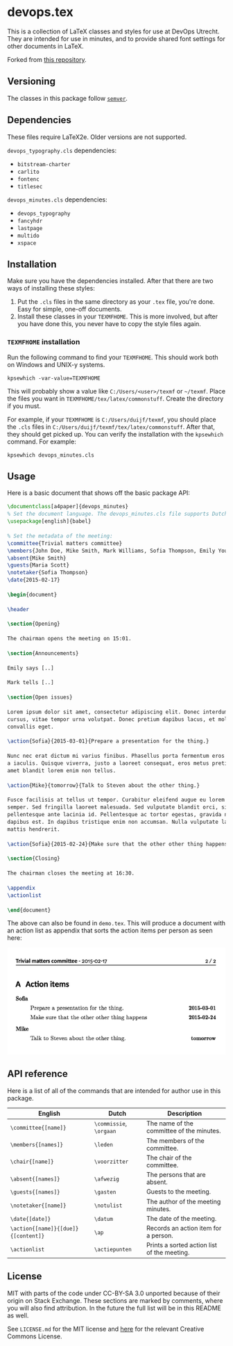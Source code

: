 # devops.tex

This is a collection of LaTeX classes and styles for use at DevOps Utrecht.
They are intended for use in minutes, and to provide shared font settings
for other documents in LaTeX.

Forked from [this repository](https://github.com/svsticky/sticky.tex).

## Versioning

The classes in this package follow [`semver`](http://semver.org/).

## Dependencies

These files require LaTeX2e. Older versions are not supported.

`devops_typography.cls` dependencies:

 - `bitstream-charter`
 - `carlito`
 - `fontenc`
 - `titlesec`

`devops_minutes.cls` dependencies:

 - `devops_typography`
 - `fancyhdr`
 - `lastpage`
 - `multido`
 - `xspace`

## Installation

Make sure you have the dependencies installed. After that there are two ways of
installing these styles:

 1. Put the `.cls` files in the same directory as your `.tex` file, you're done. Easy
    for simple, one-off documents.
 1. Install these classes in your `TEXMFHOME`. This is more involved, but after you
    have done this, you never have to copy the style files again.

### `TEXMFHOME` installation

Run the following command to find your `TEXMFHOME`. This should work both on Windows
and UNIX-y systems.

```
kpsewhich -var-value=TEXMFHOME
```

This will probably show a value like `C:/Users/<user>/texmf` or `~/texmf`. Place the
files you want in `TEXMFHOME/tex/latex/commonstuff`. Create the directory if you must.

For example, if your `TEXMFHOME` is `C:/Users/duijf/texmf`, you should place the `.cls`
files in `C:/Users/duijf/texmf/tex/latex/commonstuff`. After that, they should get
picked up. You can verify the installation with the `kpsewhich` command. For example:

```
kpsewhich devops_minutes.cls
```

## Usage

Here is a basic document that shows off the basic package API:

```latex
\documentclass[a4paper]{devops_minutes}
% Set the document language. The devops_minutes.cls file supports Dutch and English
\usepackage[english]{babel}

% Set the metadata of the meeting:
\committee{Trivial matters committee}
\members{John Doe, Mike Smith, Mark Williams, Sofia Thompson, Emily Young, Amanda Walker}
\absent{Mike Smith}
\guests{Maria Scott}
\notetaker{Sofia Thompson}
\date{2015-02-17}

\begin{document}

\header

\section{Opening}

The chairman opens the meeting on 15:01.

\section{Announcements}

Emily says [..]

Mark tells [..]

\section{Open issues}

Lorem ipsum dolor sit amet, consectetur adipiscing elit. Donec interdum felis nec dui
cursus, vitae tempor urna volutpat. Donec pretium dapibus lacus, et molestie felis
convallis eget.

\action{Sofia}{2015-03-01}{Prepare a presentation for the thing.}

Nunc nec erat dictum mi varius finibus. Phasellus porta fermentum eros
a iaculis. Quisque viverra, justo a laoreet consequat, eros metus pretium velit, sit
amet blandit lorem enim non tellus.

\action{Mike}{tomorrow}{Talk to Steven about the other thing.}

Fusce facilisis at tellus ut tempor. Curabitur eleifend augue eu lorem molestie
semper. Sed fringilla laoreet malesuada. Sed vulputate blandit orci, sit amet
pellentesque ante lacinia id. Pellentesque ac tortor egestas, gravida nibh ut,
dapibus est. In dapibus tristique enim non accumsan. Nulla vulputate lacus in lorem
mattis hendrerit.

\action{Sofia}{2015-02-24}{Make sure that the other other thing happens}

\section{Closing}

The chairman closes the meeting at 16:30.

\appendix
\actionlist

\end{document}
```

The above can also be found in `demo.tex`. This will produce a document with an
action list as appendix that sorts the action items per person as seen here:

![Action list demo](demo.png)

## API reference

Here is a list of all of the commands that are intended for author use in this
package.

| English               | Dutch                     | Description                                   |
| --------------------- | ------------------------- | --------------------------------------------- |
| `\committee{[name]}`  | `\commissie`, `\orgaan`   | The name of the committee of the minutes.     |
| `\members{[names]}`   | `\leden`                  | The members of the committee.                 |
| `\chair{[name]}`      | `\voorzitter`             | The chair of the committee.                   |
| `\absent{[names]}`    | `\afwezig`                | The persons that are absent.                  |
| `\guests{[names]}`    | `\gasten`                 | Guests to the meeting.                        |
| `\notetaker{[name]}`  | `\notulist`               | The author of the meeting minutes.            |
| `\date{[date]}`       | `\datum`                  | The date of the meeting.                      |
| `\action{[name]}{[due]}{[content]}` | `\ap`       | Records an action item for a person.          |
| `\actionlist`         | `\actiepunten`            | Prints a sorted action list of the meeting.   |

## License

MIT with parts of the code under CC-BY-SA 3.0 unported because of their origin on
Stack Exchange. These sections are marked by comments, where you will also find
attribution. In the future the full list will be in this README as well.

See `LICENSE.md` for the MIT license and [here][cc-by-sa] for the relevant Creative
Commons License.

  [cc-by-sa]:https://creativecommons.org/licenses/by-sa/3.0/
